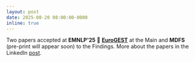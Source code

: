 ```yaml
---
layout: post
date: 2025-08-20 08:00:00-0000
inline: true
---
```



Two papers accepted at **EMNLP'25** :tada: [**EuroGEST**](https://arxiv.org/pdf/2506.03867) at the Main and **MDFS** (pre-print will appear soon) to the Findings. More about the papers in the LinkedIn [post](https://www.linkedin.com/posts/mklimasz_emnlp2025-emnlp-multilingualnlp-activity-7364039272863010817-vhMv).
